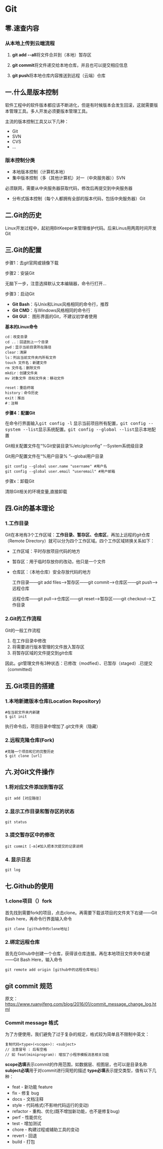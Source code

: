 # Git

## 零.速查内容

### 从本地上传到云端流程

1. **git add \-\-all**将文件合并到（本地）暂存区

2. **git commit**将文件递交给本地仓库，并且也可以提交相应信息

3. **git push**将本地仓库内容推送到远程（云端）仓库

## 一.什么是版本控制

软件工程中的软件版本都应该不断进化，但是有时候版本会发生回滚，这就需要版本管理工具。多人开发必须要版本管理工具。

主流的版本控制工具又以下几种：

- Git
- SVN
- CVS
- ...

### 版本控制分类

- 本地版本控制（计算机本地）
- 集中版本控制（多（其他计算机）对一（中央服务器））SVN

必须联网，需要从中央服务器获取代码，修改后再提交到中央服务器

- 分布式版本控制（每个人都拥有全部的版本代码，包括中央服务器）Git

## 二.Git的历史

Linux开发过程中，起初用BitKeeper来管理维护代码。后来Linus用两周时间开发Git

## 三.Git的配置

步骤1：去git官网或镜像下载

步骤2：安装Git

无脑下一步，注意选择默认文本编辑器，命令行打开...

步骤3：启动Git

- **Git Bash**：与Unix和Linux风格相同的命令行，推荐
- **Git CMD**：与Windows风格相同的命令行
- **Git GUI**： 图形界面的Git，不建议初学者使用

**基本的Linux命令**

~~~ shell
cd：改变目录
cd ..：回退到上一个目录
pwd：显示当前目录所在路径
clear：清屏
ls：列出当前文件夹内所有文件
touch 文件名：新建文件
rm 文件名：删除文件
mkdir：创建文件夹
mv 对象文件 目标文件夹：移动文件

reset：重启终端
history：命令历史
exit：推出
#：注释
~~~

**步骤4：配置Git**

在命令行界面输入<kbd>git config -l</kbd> 显示当前项目所有配置，<kbd>git config --system --list</kbd>显示系统配置。<kbd>git config --global --list</kbd>显示本地配置

Git相关配置文件在“%Git安装目录%/etc/gitconfig” --System系统级目录

Git用户配置文件在“%用户目录% ”--global用户目录

~~~ shell
git config --global user.name "username" #用户名
git config --global user.email "useremail" #用户邮箱
~~~

步骤x：卸载Git

清除Git相关的环境变量,直接卸载

## 四.Git的基本理论

### 1.工作目录

Git在本地有3个工作区域：**工作目录、暂存区、仓库区**，再加上远程的git仓库（Remote Directory）就可以分为四个工作区域。四个工作区域转换关系如下：

- 工作区域：平时存放项目代码的地方

- 暂存区：用于临时存放你的改动，他只是一个文件

- 仓库区：（本地仓库）安全存放代码的地方

  工作目录——git add files-->暂存区——git commit-->仓库区——git push-->远程仓库

  远程仓库——git pull-->仓库区——git reset-->暂存区——git checkout-->工作目录

### 2.Git的工作流程

Git的一般工作流程

1. 在工作目录中修改
2. 将需要进行版本管理的文件放入暂存区
3. 将暂存区域的文件提交到git仓库

因此。git管理文件有3种状态：已修改（modfied）、已暂存（staged）.已提交（committed）

## 五.Git项目的搭建

### 1.本地新建版本仓库(Location Repository)

~~~ shell
#在当前文件夹内新建
$ git init
~~~

执行命令后，项目目录中增加了.git文件夹（隐藏）

### 2.远程克隆仓库(Fork)

~~~ shell
#克隆一个项目和它的完整历史
$ git clone [url]
~~~

## 六.对Git文件操作

### 1.将对应文件添加到暂存区

~~~ shell
git add [对应路径]
~~~

### 2.显示工作目录和暂存区的状态

~~~ shell
git status
~~~

### 3.提交暂存区中的修改

~~~ shell
git commit [-m]#加入把本次提交的记录说明
~~~

### 4. 显示日志

~~~ shell
git log
~~~

## 七.Github的使用

### 1.clone项目（）fork

首先找到需要fork的项目，点击clone。再需要下载该项目的文件夹下右键——Git Bash here，再命令行界面输入命令

~~~ shell
git clone [github中的clone地址]
~~~

### 2.绑定远程仓库

首先在Github中创建一个仓库，获得该仓库连接。再在本地项目文件夹中右键——Git Bash Here，输入命令

~~~ shell
git remote add origin [github中的远程仓库地址]
~~~

## git commit 规范

原文：https://www.ruanyifeng.com/blog/2016/01/commit_message_change_log.html

### Commit message 格式

为了方便使用，我们避免了过于复杂的规定，格式较为简单且不限制中英文：

```
复制代码<type>(<scope>): <subject>
// 注意冒号 : 后有空格
// 如 feat(miniprogram): 增加了小程序模板消息相关功能
```

**scope选填**表示commit的作用范围，如数据层、视图层，也可以是目录名称 **subject必填**用于对commit进行简短的描述 **type必填**表示提交类型，值有以下几种：

- feat - 新功能 feature
- fix - 修复 bug
- docs - 文档注释
- style - 代码格式(不影响代码运行的变动)
- refactor - 重构、优化(既不增加新功能，也不是修复bug)
- perf - 性能优化
- test - 增加测试
- chore - 构建过程或辅助工具的变动
- revert - 回退
- build - 打包
